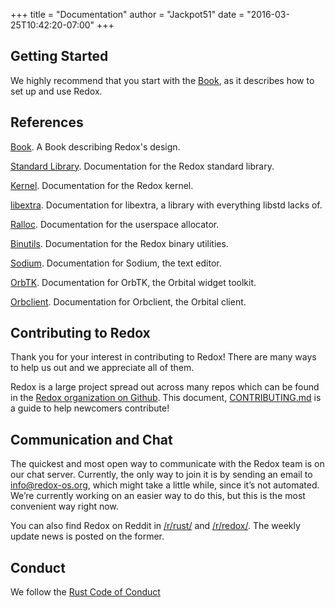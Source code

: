 +++
title = "Documentation"
author = "Jackpot51"
date = "2016-03-25T10:42:20-07:00"
+++

## Getting Started

We highly recommend that you start with the [Book](https://doc.redox-os.org/book/), as it describes how to set up and use Redox.

## References

[Book](https://doc.redox-os.org/book/). A Book describing Redox's design.

[Standard Library](https://doc.redox-os.org/doc/std/). Documentation for the Redox standard library.

[Kernel](https://doc.redox-os.org/doc/kernel/). Documentation for the Redox kernel.

[libextra](https://doc.redox-os.org/doc/extra/). Documentation for libextra, a library with everything libstd lacks of.

[Ralloc](https://doc.redox-os.org/doc/ralloc/). Documentation for the userspace allocator.

[Binutils](https://doc.redox-os.org/doc/binutils/). Documentation for the Redox binary utilities.

[Sodium](https://doc.redox-os.org/doc/sodium/). Documentation for Sodium, the text editor.

[OrbTK](https://doc.redox-os.org/doc/orbtk/). Documentation for OrbTK, the Orbital widget toolkit.

[Orbclient](https://doc.redox-os.org/doc/orbclient/). Documentation for Orbclient, the Orbital client.

## Contributing to Redox

Thank you for your interest in contributing to Redox!
There are many ways to help us out and we appreciate all of them.

Redox is a large project spread out across many repos which can be found in the
[Redox organization on Github](https://github.com/redox-os). This document,
[CONTRIBUTING.md](https://github.com/redox-os/redox/blob/master/CONTRIBUTING.md)
is a guide to help newcomers contribute!

## Communication and Chat

The quickest and most open way to communicate with the Redox team is on our chat
server. Currently, the only way to join it is by sending an email to
[info@redox-os.org](mailto:info@redox-os.org), which might take a little while,
since it&rsquo;s not automated. We&rsquo;re currently working on an
easier way to do this, but this is the most convenient way right now.

You can also find Redox on Reddit in
[/r/rust/](https://www.reddit.com/r/rust) and
[/r/redox/](https://www.reddit.com/r/redox). The weekly update news is posted on
the former.

## Conduct

We follow the [Rust Code of Conduct](http://www.rust-lang.org/conduct.html)
